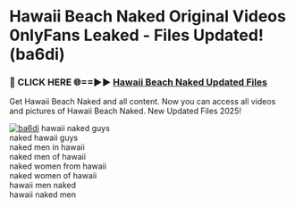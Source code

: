 # Hawaii Beach Naked Original Videos 0nlyFans Leaked - Files Updated! (ba6di)

<h3>🔴 CLICK HERE 🌐==►► <a href="https://tinyurl.com/yckcrads" rel="nofollow">Hawaii Beach Naked Updated Files</a></h3>

Get Hawaii Beach Naked and all content. Now you can access all videos and pictures of Hawaii Beach Naked. New Updated Files 2025!

[![ba6di](https://i.imgur.com/hpKpOFt.gif)](https://tinyurl.com/yckcrads)
hawaii naked guys<br>
naked hawaii guys<br>
naked men in hawaii<br>
naked men of hawaii<br>
naked women from hawaii<br>
naked women of hawaii<br>
hawaii men naked<br>
hawaii naked men